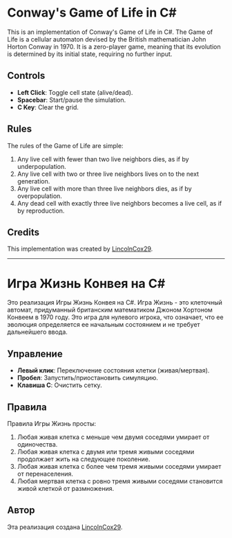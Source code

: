 # Conway's Game of Life in C#

This is an implementation of Conway's Game of Life in C#. The Game of Life is a cellular automaton devised by the British mathematician John Horton Conway in 1970. It is a zero-player game, meaning that its evolution is determined by its initial state, requiring no further input.

## Controls

- **Left Click**: Toggle cell state (alive/dead).
- **Spacebar**: Start/pause the simulation.
- **C Key**: Clear the grid.

## Rules

The rules of the Game of Life are simple:
1. Any live cell with fewer than two live neighbors dies, as if by underpopulation.
2. Any live cell with two or three live neighbors lives on to the next generation.
3. Any live cell with more than three live neighbors dies, as if by overpopulation.
4. Any dead cell with exactly three live neighbors becomes a live cell, as if by reproduction.

## Credits

This implementation was created by [LincolnCox29](https://github.com/LincolnCox29).

---

# Игра Жизнь Конвея на C#

Это реализация Игры Жизнь Конвея на C#. Игра Жизнь - это клеточный автомат, придуманный британским математиком Джоном Хортоном Конвеем в 1970 году. Это игра для нулевого игрока, что означает, что ее эволюция определяется ее начальным состоянием и не требует дальнейшего ввода.

## Управление

- **Левый клик**: Переключение состояния клетки (живая/мертвая).
- **Пробел**: Запустить/приостановить симуляцию.
- **Клавиша C**: Очистить сетку.

## Правила

Правила Игры Жизнь просты:
1. Любая живая клетка с меньше чем двумя соседями умирает от одиночества.
2. Любая живая клетка с двумя или тремя живыми соседями продолжает жить на следующее поколение.
3. Любая живая клетка с более чем тремя живыми соседями умирает от перенаселения.
4. Любая мертвая клетка с ровно тремя живыми соседями становится живой клеткой от размножения.

## Автор

Эта реализация создана [LincolnCox29](https://github.com/LincolnCox29).
